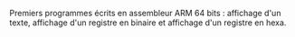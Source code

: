 Premiers programmes écrits en assembleur ARM 64 bits : affichage d'un texte, affichage d'un registre en binaire et affichage d'un registre en hexa.
